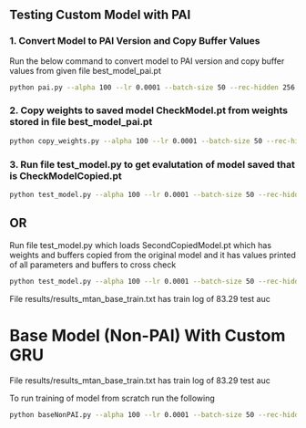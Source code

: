 ## Testing Custom Model with PAI

### 1. Convert Model to PAI Version and Copy Buffer Values
Run the below command to convert model to PAI version and copy buffer values from given file best_model_pai.pt 

```bash
python pai.py --alpha 100 --lr 0.0001 --batch-size 50 --rec-hidden 256 --gen-hidden 50 --latent-dim 20 --enc mtan_rnn --dec mtan_rnn --n 8000 --quantization 0.016 --save 1 --classif --norm --kl --learn-emb --k-iwae 1 --dataset physionet --multiplier 0.125 --justTest 1
```


### 2. Copy weights to saved model CheckModel.pt from weights stored in file best_model_pai.pt
```bash
python copy_weights.py --alpha 100 --lr 0.0001 --batch-size 50 --rec-hidden 256 --gen-hidden 50 --latent-dim 20 --enc mtan_rnn --dec mtan_rnn --n 8000 --quantization 0.016 --save 1 --classif --norm --kl --learn-emb --k-iwae 1 --dataset physionet --multiplier 0.125 --justTest 1
```


### 3. Run file test_model.py to get evalutation of model saved that is CheckModelCopied.pt
```bash
python test_model.py --alpha 100 --lr 0.0001 --batch-size 50 --rec-hidden 256 --gen-hidden 50 --latent-dim 20 --enc mtan_rnn --dec mtan_rnn --n 8000 --quantization 0.016 --save 1 --classif --norm --kl --learn-emb --k-iwae 1 --dataset physionet --multiplier 0.125 --justTest 1
```
## OR

Run file test_model.py which loads SecondCopiedModel.pt which has weights and buffers copied from the original model and it has values printed of all parameters and buffers to cross check

```bash
python test_model.py --alpha 100 --lr 0.0001 --batch-size 50 --rec-hidden 256 --gen-hidden 50 --latent-dim 20 --enc mtan_rnn --dec mtan_rnn --n 8000 --quantization 0.016 --save 1 --classif --norm --kl --learn-emb --k-iwae 1 --dataset physionet --multiplier 0.125 --justTest 1
```

File results/results_mtan_base_train.txt has train log of 83.29 test auc




# Base Model (Non-PAI) With Custom GRU

File results/results_mtan_base_train.txt has train log of 83.29 test auc

To run training of model from scratch run the following

```bash
python baseNonPAI.py --alpha 100 --lr 0.0001 --batch-size 50 --rec-hidden 256 --gen-hidden 50 --latent-dim 20 --enc mtan_rnn --dec mtan_rnn --n 8000 --quantization 0.016 --save 1 --classif --norm --kl --learn-emb --k-iwae 1 --dataset physionet --multiplier 0.125 
```

